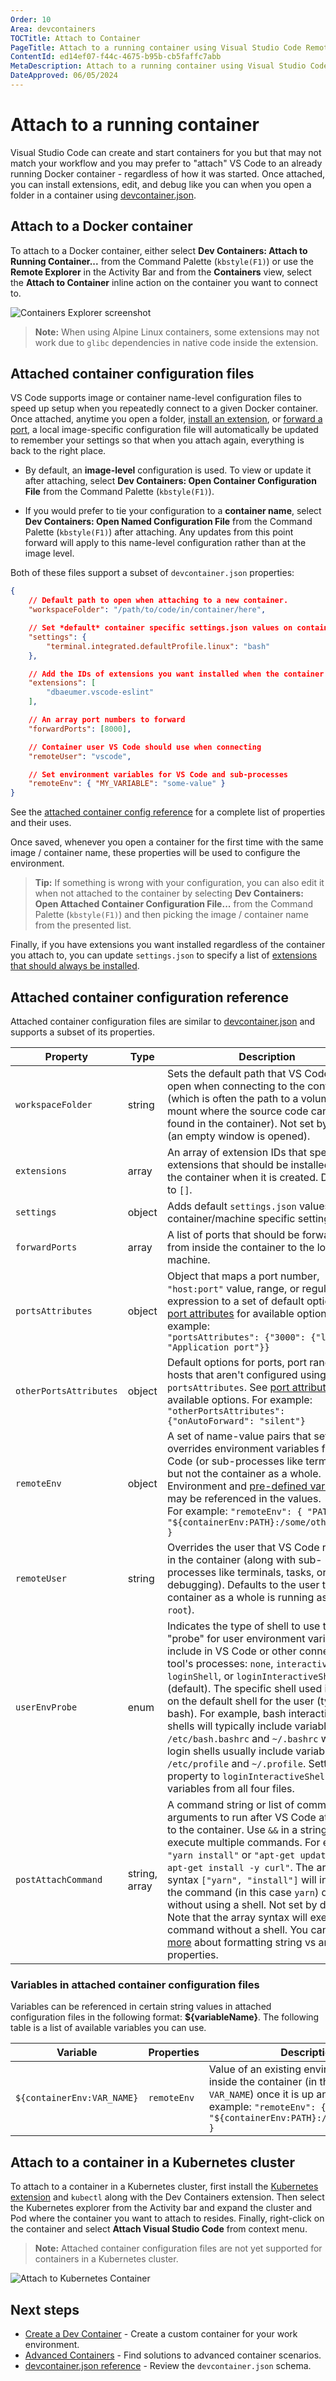 ```yaml
---
Order: 10
Area: devcontainers
TOCTitle: Attach to Container
PageTitle: Attach to a running container using Visual Studio Code Remote Development
ContentId: ed14ef07-f44c-4675-b95b-cb5faffc7abb
MetaDescription: Attach to a running container using Visual Studio Code Remote Development
DateApproved: 06/05/2024
---
```

# Attach to a running container

Visual Studio Code can create and start containers for you but that may not match your workflow and you may prefer to "attach" VS Code to an already running Docker container - regardless of how it was started. Once attached, you can install extensions, edit, and debug like you can when you open a folder in a container using [devcontainer.json](https://containers.dev/implementors/json_reference).

## Attach to a Docker container

To attach to a Docker container, either select **Dev Containers: Attach to Running Container...** from the Command Palette (`kbstyle(F1)`) or use the **Remote Explorer** in the Activity Bar and from the **Containers** view, select the **Attach to Container** inline action on the container you want to connect to.

![Containers Explorer screenshot](images/attach-container/containers-attach.png)

> **Note:** When using Alpine Linux containers, some extensions may not work due to `glibc` dependencies in native code inside the extension.

## Attached container configuration files

VS Code supports image or container name-level configuration files to speed up setup when you repeatedly connect to a given Docker container. Once attached, anytime you open a folder, [install an extension](/docs/devcontainers/containers.md#managing-extensions), or [forward a port](/docs/devcontainers/containers.md#forwarding-or-publishing-a-port), a local image-specific configuration file will automatically be updated to remember your settings so that when you attach again, everything is back to the right place.

* By default, an **image-level** configuration is used. To view or update it after attaching, select **Dev Containers: Open Container Configuration File** from the Command Palette (`kbstyle(F1)`).

* If you would prefer to tie your configuration to a **container name**, select **Dev Containers: Open Named Configuration File** from the Command Palette (`kbstyle(F1)`) after attaching. Any updates from this point forward will apply to this name-level configuration rather than at the image level.

Both of these files support a subset of `devcontainer.json` properties:

```json
{
    // Default path to open when attaching to a new container.
    "workspaceFolder": "/path/to/code/in/container/here",

    // Set *default* container specific settings.json values on container create.
    "settings": {
        "terminal.integrated.defaultProfile.linux": "bash"
    },

    // Add the IDs of extensions you want installed when the container is created.
    "extensions": [
        "dbaeumer.vscode-eslint"
    ],

    // An array port numbers to forward
    "forwardPorts": [8000],

    // Container user VS Code should use when connecting
    "remoteUser": "vscode",

    // Set environment variables for VS Code and sub-processes
    "remoteEnv": { "MY_VARIABLE": "some-value" }
}
```

See the [attached container config reference](#attached-container-configuration-reference) for a complete list of properties and their uses.

Once saved, whenever you open a container for the first time with the same image / container name, these properties will be used to configure the environment.

> **Tip:** If something is wrong with your configuration, you can also edit it when not attached to the container by selecting **Dev Containers: Open Attached Container Configuration File...** from the Command Palette (`kbstyle(F1)`) and then picking the image / container name from the presented list.

Finally, if you have extensions you want installed regardless of the container you attach to, you can update `settings.json` to specify a list of [extensions that should always be installed](/docs/devcontainers/containers.md#always-installed-extensions).

## Attached container configuration reference

Attached container configuration files are similar to [devcontainer.json](https://containers.dev/implementors/json_reference) and supports a subset of its properties.

| Property | Type | Description |
|----------|------|-------------|
| `workspaceFolder` | string | Sets the default path that VS Code should open when connecting to the container (which is often the path to a volume mount where the source code can be found in the container). Not set by default (an empty window is opened). |
| `extensions` | array | An array of extension IDs that specify the extensions that should be installed inside the container when it is created. Defaults to `[]`. |
| `settings` | object | Adds default `settings.json` values into a container/machine specific settings file.  |
| `forwardPorts` | array | A list of ports that should be forwarded from inside the container to the local machine. |
| `portsAttributes` | object | Object that maps a port number, `"host:port"` value, range, or regular expression to a set of default options. See [port attributes](https://containers.dev/implementors/json_reference/#port-attributes) for available options. For example: <br />`"portsAttributes": {"3000": {"label": "Application port"}}` |
| `otherPortsAttributes` | object | Default options for ports, port ranges, and hosts that aren't configured using `portsAttributes`. See [port attributes](https://containers.dev/implementors/json_reference/#port-attributes) for available options. For example: <br /> `"otherPortsAttributes": {"onAutoForward": "silent"}` |
| `remoteEnv` | object | A set of name-value pairs that sets or overrides environment variables for VS Code (or sub-processes like terminals) but not the container as a whole. Environment and [pre-defined variables](#variables-in-attached-container-configuration-files) may be referenced in the values.<br>For example: `"remoteEnv": { "PATH": "${containerEnv:PATH}:/some/other/path" }` |
| `remoteUser` | string | Overrides the user that VS Code runs as in the container (along with sub-processes like terminals, tasks, or debugging). Defaults to the user the container as a whole is running as (often `root`). |
| `userEnvProbe` | enum | Indicates the type of shell to use to "probe" for user environment variables to include in VS Code or other connected tool's processes: `none`, `interactiveShell`, `loginShell`, or `loginInteractiveShell` (default). The specific shell used is based on the default shell for the user (typically bash). For example, bash interactive shells will typically include variables set in `/etc/bash.bashrc` and `~/.bashrc` while login shells usually include variables from `/etc/profile` and `~/.profile`. Setting this property to `loginInteractiveShell` will get variables from all four files. |
| `postAttachCommand` | string,<br>array | A command string or list of command arguments to run after VS Code attaches to the container. Use `&&` in a string to execute multiple commands. For example, `"yarn install"` or `"apt-get update && apt-get install -y curl"`. The array syntax `["yarn", "install"]` will invoke the command (in this case `yarn`) directly without using a shell. Not set by default. <br>Note that the array syntax will execute the command without a shell. You can [learn more](https://containers.dev/implementors/json_reference/#formatting-string-vs-array-properties) about formatting string vs array properties. |

### Variables in attached container configuration files

Variables can be referenced in certain string values in attached configuration files in the following format: **${variableName}**. The following table is a list of available variables you can use.

| Variable | Properties | Description |
|----------|---------|----------------------|
| `${containerEnv:VAR_NAME}` | `remoteEnv` | Value of an existing environment variable inside the container (in this case, `VAR_NAME`) once it is up and running. For example: `"remoteEnv": { "PATH": "${containerEnv:PATH}:/some/other/path" }` |

## Attach to a container in a Kubernetes cluster

To attach to a container in a Kubernetes cluster, first install the [Kubernetes extension](https://marketplace.visualstudio.com/items?itemName=ms-kubernetes-tools.vscode-kubernetes-tools) and `kubectl` along with the Dev Containers extension. Then select the Kubernetes explorer from the Activity bar and expand the cluster and Pod where the container you want to attach to resides. Finally, right-click on the container and select **Attach Visual Studio Code** from context menu.

> **Note:** Attached container configuration files are not yet supported for containers in a Kubernetes cluster.

![Attach to Kubernetes Container](images/attach-container/k8s-attach.png)

## Next steps

* [Create a Dev Container](/docs/devcontainers/create-dev-container.md) - Create a custom container for your work environment.
* [Advanced Containers](/remote/advancedcontainers/overview.md) - Find solutions to advanced container scenarios.
* [devcontainer.json reference](https://containers.dev/implementors/json_reference) - Review the `devcontainer.json` schema.

